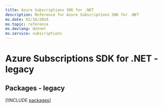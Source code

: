 ```yaml
---
title: Azure Subscriptions SDK for .NET
description: Reference for Azure Subscriptions SDK for .NET
ms.date: 02/16/2024
ms.topic: reference
ms.devlang: dotnet
ms.service: subscriptions
---
```

# Azure Subscriptions SDK for .NET - legacy
## Packages - legacy
[!INCLUDE [packages](subscriptions-index.md)]